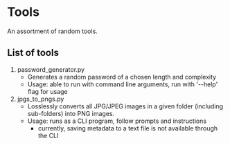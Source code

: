 # Tools

An assortment of random tools.  

## List of tools
1. password_generator.py
    * Generates a random password of a chosen length and complexity
    * Usage: able to run with command line arguments, run with '--help' flag for usage
2. jpgs_to_pngs.py
    * Losslessly converts all JPG/JPEG images in a given folder (including sub-folders) into PNG images.
    * Usage: runs as a CLI program, follow prompts and instructions
        * currently, saving metadata to a text file is not available through the CLI
